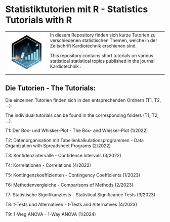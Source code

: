 # Statistiktutorien mit R - Statistics Tutorials with R

<table>
  <tr>
    <td><img src="hex-STWR.png" width="400"></td>
    <td>In diesem Repository finden sich kurze Tutorien zu verschiedenen statistischen Themen, welche in der Zeitschrift Kardiotechnik <https://dgfkt.de/zeitschriftkardiotechnik> erschienen sind.
<p>
This repository contains short tutorials on various statistical statistical topics published in the journal Kardiotechnik <https://dgfkt.de/zeitschriftkardiotechnik>.</td>
  </tr>
</table>


## Die Tutorien - The Tutorials:

Die einzelnen Tutorien finden sich in den entsprechenden Ordnern (T1, T2, ...).

The individual tutorials can be found in the corresponding folders (T1, T2, ...).


T1: Der Box- und Whisker-Plot - The Box- and Whisker-Plot (1/2022)

T2: Datenorganisation mit Tabellenkalkulationsprogrammen - Data Organization with Spreadsheet Programs (2/2022)

T3: Konfidenzintervalle - Confidence Intervals (3/2022)

T4: Korrelationen - Correlations (4/2022)

T5: Kontingenzkoeffizienten - Contingency Coefficients (1/2023)

T6: Methodenvergleiche - Comparisons of Methods (2/2023)

T7: Statistische Signifikanztests - Statistical Significance Tests (3/2023)

T8: t-Tests und Alternativen - t-Tests and Alternatives (4/2023)

T9: 1-Weg ANOVA - 1-Way ANOVA (1/2024)

